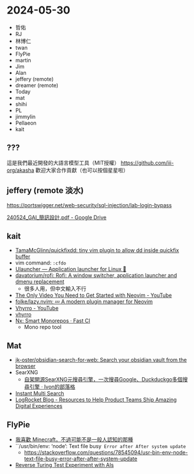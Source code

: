 # 2024-05-30

- 哲佑
- RJ
- 林博仁
- twan
- FlyPie
- martin
- Jim
- Alan
- jeffery (remote)
- dreamer (remote)
- Today 
- mat
- shihi 
- PL
- jimmylin
- Pellaeon
- kait


## ???

這是我們最近開發的大語言模型工具（MIT授權）
https://github.com/iii-org/akasha
歡迎大家合作貢獻（也可以按個星星啦）


## jeffery (remote 淡水)

https://portswigger.net/web-security/sql-injection/lab-login-bypass 

[240524_GAI_簡訊設計.pdf - Google Drive](https://drive.google.com/file/d/1fWRjlmXBSvzzGtruBzk2BT-mDVcKxAyY/view)


## kait

- [TamaMcGlinn/quickfixdd: tiny vim plugin to allow dd inside quickfix buffer](https://github.com/TamaMcGlinn/quickfixdd)
- vim command: `:cfdo`
- [Ulauncher — Application launcher for Linux 🐧](https://ulauncher.io/)
- [davatorium/rofi: Rofi: A window switcher, application launcher and dmenu replacement](https://github.com/davatorium/rofi)
    - 很多人用，但中文輸入不行
- [The Only Video You Need to Get Started with Neovim - YouTube](https://www.youtube.com/watch?v=m8C0Cq9Uv9o)
- [folke/lazy.nvim: 💤 A modern plugin manager for Neovim](https://github.com/folke/lazy.nvim)
- [Vhyrro - YouTube](https://www.youtube.com/@vhyrro)
- [vhyrro](https://github.com/vhyrro)
- [Nx: Smart Monorepos · Fast CI](https://nx.dev/)
    - Mono repo tool


## Mat

- [jk-oster/obsidian-search-for-web: Search your obsidian vault from the browser](https://github.com/jk-oster/obsidian-search-for-web?tab=readme-ov-file)
- SearXNG
    - [自架開源SearXNG元搜尋引擎，一次搜尋Google、Duckduckgo多個搜尋引擎 · Ivon的部落格](https://ivonblog.com/posts/self-hosting-searxng-docker-instance/)
- [Instant Multi Search](https://chromewebstore.google.com/detail/instant-multi-search/aamgapdgopfdmokckpkfciiddpahbbcg?hl=en)
- [LogRocket Blog - Resources to Help Product Teams Ship Amazing Digital Experiences](https://blog.logrocket.com/)


## FlyPie

- [我喜歡 Minecraft，不過可能不是一般人認知的那種](https://flyskypie.github.io/blog/2024-05-29_I-like-minecraft-but-its-might-no-the-way-you-think/)
- ``/usr/bin/env: ‘node’: Text file busy` Error after After system update`
    - https://stackoverflow.com/questions/78545094/usr-bin-env-node-text-file-busy-error-after-after-system-update
- [Reverse Turing Test Experiment with AIs](https://www.youtube.com/watch?v=MxTWLm9vT_o)


